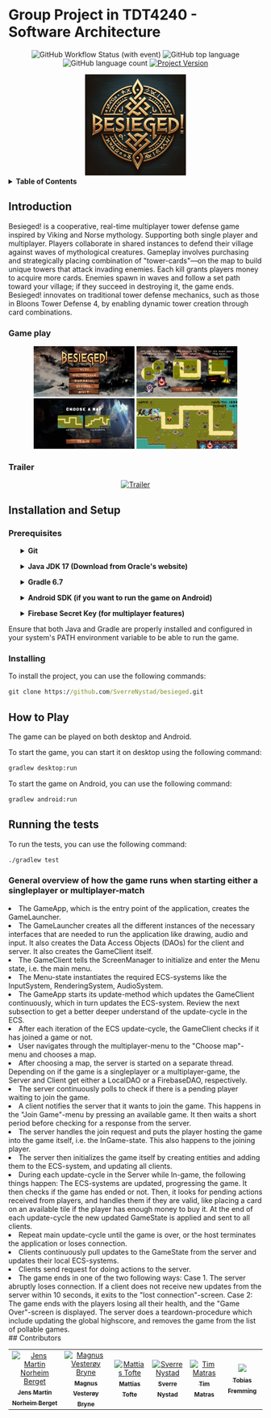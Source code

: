 # Group Project in TDT4240 - Software Architecture

<div align="center">

![GitHub Workflow Status (with event)](https://img.shields.io/github/actions/workflow/status/SverreNystad/progark/ci.yml)
![GitHub top language](https://img.shields.io/github/languages/top/SverreNystad/progark)
![GitHub language count](https://img.shields.io/github/languages/count/SverreNystad/progark)
[![Project Version](https://img.shields.io/badge/version-1.0.0-blue)](https://img.shields.io/badge/version-1.0.0-blue)

</div>

<div align="center">
  <img src="docs\images\besieged.png" alt="logo"           width="200" height="200" />
</div>

<details>
    <summary><strong> Table of Contents </strong></summary>

- [Group Project in TDT4240 - Software Architecture](#group-project-in-tdt4240---software-architecture)
  - [Introduction](#introduction)
    - [Game play](#game-play)
    - [Trailer](#trailer)
  - [Installation and Setup](#installation-and-setup)
    - [Prerequisites](#prerequisites)
    - [Installing](#installing)
  - [How to Play](#how-to-play)
  - [Running the tests](#running-the-tests)
    - [General overview of how the game runs when starting either a singleplayer or multiplayer-match](#general-overview-of-how-the-game-runs-when-starting-either-a-singleplayer-or-multiplayer-match)
  - [Contributors](#contributors)

</details>

## Introduction

Besieged! is a cooperative, real-time multiplayer tower defense game inspired by Viking and Norse mythology. Supporting both single player and multiplayer. Players collaborate in shared instances to defend their village against waves of mythological creatures. Gameplay involves purchasing and strategically placing combination of "tower-cards"—on the map to build unique towers that attack invading enemies. Each kill grants players money to acquire more cards. Enemies spawn in waves and follow a set path toward your village; if they succeed in destroying it, the game ends. Besieged! innovates on traditional tower defense mechanics, such as those in Bloons Tower Defense 4, by enabling dynamic tower creation through card combinations.

### Game play

<div align="center">
  <div align="center">
    <img src="docs\images\mainmenu.png"alt="main menu"           width="200" height="100">
    <img src="docs\images\tutorial_besieged.png" alt="tutorial"  width="200" height="100">
  </div>
  <div align="center">
    <img src="docs\images\map_choice_menu.png" alt="gameplay"    width="200" height="100">
    <img src="docs\images\gameplay.png" alt="gameplay"           width="200" height="100">
  </div>
</div>

### Trailer

<div align="center">

[![Trailer](https://img.youtube.com/vi/hZOwTa846p4/0.jpg)](https://www.youtube.com/watch?v=hZOwTa846p4)

</div>

## Installation and Setup

### Prerequisites

<ul>
<details> <summary><b> Git </b> </summary>
  Git is a distributed version control system that is used to manage the source code of this project. It is essential for cloning the project from GitHub and collaborating with other developers.

- Git - Version Control System
_ Download and install Git from the official [Git website](https://git-scm.com/downloads).
_ After installation, verify the installation by running `git --version` in your command line or terminal.
</details>
</ul>

<ul>
  <details> <summary><b> Java JDK 17 (Download from Oracle's website) </b></summary>
  This project requires Java JDK to be installed. The project is tested with JDK 17.

- Java JDK 17 - Java Development Kit is essential for compiling and running Java applications.
_ Download and install it from [Oracle's Java JDK Download Page](https://www.oracle.com/java/technologies/downloads/#java17) or adopt an open-source JDK like AdoptOpenJDK.
_ After installation, verify the installation by running `java -version` and `javac -version` in your command line or terminal.
  </details>
</ul>
<ul>
  <details> 
  <summary><b> Gradle 6.7 </b></summary>
  Gradle is used as the build tool for this project. It automates the process of building, testing, and deploying the application.

- Gradle 6.7 - Gradle brings advanced build toolkit to manage dependencies and other aspects of the build process.
_ You can download Gradle from the [Gradle Download Page](https://gradle.org/install/).
_ Alternatively, if you are using a Gradle Wrapper script (gradlew or gradlew.bat), you do not need to manually install Gradle, as the wrapper script will handle the installation for you. \* To confirm that Gradle is properly installed, run `gradlew -v` in your command line or terminal which will display the installed Gradle version.
  </details>
</ul>

<ul>
  <details> 
    <summary><b>Android SDK (if you want to run the game on Android)</b></summary>
    When testing the Android app one can run it either by connecting your Android phone via USB to your computer, or you could use an Android emulator (virtual device). To do this, you need to have the Android SDK installed.
    details> 
    <summary><b> Android SDK (if you want to run the game on Android) </b></summary>
    To set up the Android SDK for running the game on an emulator, you need to create a file called `local.properties` in the root of the project and add the path to your SDK with the following line:
    
    echo sdk.dir=YOUR/ANDROID/SDK/PATH > local.properties

  </details> 
</ul>
<ul>
  <details>
    <summary><b>Firebase Secret Key (for multiplayer features)</b></summary>
    To enable multiplayer features in the game, you need to obtain a Firebase secret key. This key is necessary to authenticate and manage the game's online interactions securely.
    <ul> 
     Obtain your Firebase secret key from the Firebase console.
    </ul>
    <ul>
      Put the key into the asset` folder with the name 
      ``FirebaseSecretKey.json``
    </ul>
  </details>
</ul>

Ensure that both Java and Gradle are properly installed and configured in your system's PATH environment variable to be able to run the game.

### Installing

To install the project, you can use the following commands:

```cmd
git clone https://github.com/SverreNystad/besieged.git
```

## How to Play

The game can be played on both desktop and Android.

To start the game, you can start it on desktop using the following command:

```cmd
gradlew desktop:run
```

To start the game on Android, you can use the following command:

```cmd
gradlew android:run
```

## Running the tests

To run the tests, you can use the following command:

```cmd
./gradlew test
```

### General overview of how the game runs when starting either a singleplayer or multiplayer-match

<div>
    <li> The GameApp, which is the entry point of the application, creates the GameLauncher. 
    </li> 
    <li> The GameLauncher creates all the different instances of the necessary interfaces that are needed to run the application like drawing, audio and input. It also creates the Data Access Objects (DAOs) for the client and server. It also creates the GameClient itself.
    </li> 
    <li>The GameClient tells the ScreenManager to initialize and enter the Menu state, i.e. the main menu. 
    </li> 
    <li>The Menu-state instantiates the required ECS-systems like the InputSystem, RenderingSystem, AudioSystem.
    </li> 
    <li>The GameApp starts its update-method which updates the GameClient continuously, which in turn updates the ECS-system. Review the next subsection to get a better deeper understand of the update-cycle in the ECS. 
    </li> 
    <li>After each iteration of the ECS update-cycle, the GameClient checks if it has joined a game or not. 
    </li> 
    <li>User navigates through the multiplayer-menu to the "Choose map"-menu and chooses a map. 
    </li> 
    <li>After choosing a map, the server is started on a separate thread. Depending on if the game is a singleplayer or a multiplayer-game, the Server and Client get either a LocalDAO or a FirebaseDAO, respectively. 
    </li> 
    <li>The server continuously polls to check if there is a pending player waiting to join the game. 
    </li> 
    <li>A client notifies the server that it wants to join the game. This happens in the "Join Game"-menu by pressing an available game. It then waits a short period before checking for a response from the server. 
    </li> 
    <li>The server handles the join request and puts the player hosting the game into the game itself, i.e. the InGame-state. This also happens to the joining player. 
    </li> 
    <li>The server then initializes the game itself by creating entities and adding them to the ECS-system, and updating all clients. 
    </li> 
    <li>During each update-cycle in the Server while In-game, the following things happen: The ECS-systems are updated, progressing the game. It then checks if the game has ended or not. Then, it looks for pending actions received from players, and handles them if they are valid, like placing a card on an available tile if the player has enough money to buy it. At the end of each update-cycle the new updated GameState is applied and sent to all clients. 
    </li> 
    <li>Repeat main update-cycle until the game is over, or the host terminates the application or loses connection. 
    </li> 
    <li>Clients continuously pull updates to the GameState from the server and updates their local ECS-systems. 
    </li> 
    <li>Clients send request for doing actions to the server. 
    </li> 
    <li>The game ends in one of the two following ways: Case 1. The server abruptly loses connection. If a client does not receive new updates from the server within 10 seconds, it exits to the "lost connection"-screen. Case 2: The game ends with the players losing all their health, and the "Game Over"-screen is displayed. The server does a teardown-procedure which include updating the global highscore, and removes the game from the list of pollable games.    
   
</div>
## Contributors

<table>
  <tr>
    <td align="center">
        <a href="https://github.com/Jensern1">
            <img src="https://github.com/Jensern1.png?size=100" width="100px;" alt="Jens Martin Norheim Berget"/><br />
            <sub><b>Jens Martin Norheim Berget</b></sub>
        </a>
    </td>
    <td align="center">
      <a href="https://github.com/mvbryne">
            <img src="https://github.com/mvbryne.png?size=100" width="100px;" alt="Magnus Vesterøy Bryne"/><br />
            <sub><b>Magnus Vesterøy Bryne</b></sub>
        </a>
    </td>
    <td align="center">
        <a href="https://github.com/mattiastofte">
            <img src="https://github.com/mattiastofte.png?size=100" width="100px;" alt="Mattias Tofte"/><br />
            <sub><b>Mattias Tofte</b></sub>
        </a>
    </td>
    <td align="center">
        <a href="https://github.com/SverreNystad">
            <img src="https://github.com/SverreNystad.png?size=100" width="100px;"
            alt="Sverre Nystad"/><br />
            <sub><b>Sverre Nystad</b></sub>
        </a>
    </td>
    <td align="center">
        <a href="https://github.com/Artewald">
            <img src="https://github.com/Artewald.png?size=100" width="100px;" alt="Tim Matras"/><br />
            <sub><b>Tim Matras</b></sub>
        </a>
    </td>
    <td align="center">
        <a href="https://github.com/tobiasfremming">
            <img src="https://github.com/tobiasfremming.png?size=100" width="100px;"/><br />
            <sub><b>Tobias Fremming</b></sub>
        </a>
    </td>
  </tr>
</table>
